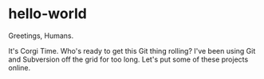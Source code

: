 # hello-world

Greetings, Humans.

It's Corgi Time. Who's ready to get this Git thing rolling?
I've been using Git and Subversion off the grid for too long. Let's put some of these projects online.
